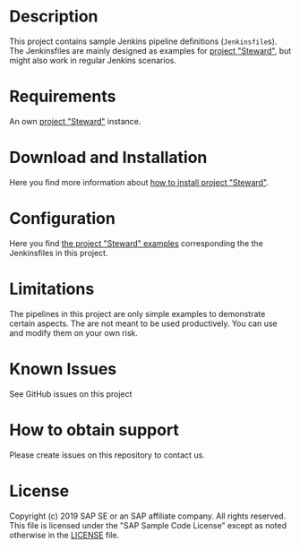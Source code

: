 # Description

This project contains sample Jenkins pipeline definitions (`Jenkinsfile`s). The Jenkinsfiles are mainly designed as examples for [project "Steward"](https://github.com/SAP/stewardci-core), but might also work in regular Jenkins scenarios.

# Requirements

An own [project "Steward"](https://github.com/SAP/stewardci-core) instance.

# Download and Installation

Here you find more information about [how to install project "Steward"](https://github.com/SAP/stewardci-core/tree/master/docs/install).

# Configuration

Here you find [the project "Steward" examples](https://github.com/SAP/stewardci-core/tree/master/docs/examples) corresponding the the Jenkinsfiles in this project.

# Limitations

The pipelines in this project are only simple examples to demonstrate certain aspects. The are not meant to be used productively. You can use and modify them on your own risk.

# Known Issues

See GitHub issues on this project

# How to obtain support

Please create issues on this repository to contact us.

# License

Copyright (c) 2019 SAP SE or an SAP affiliate company. All rights reserved.
This file is licensed under the "SAP Sample Code License" except as noted otherwise in the [LICENSE](LICENSE) file.
